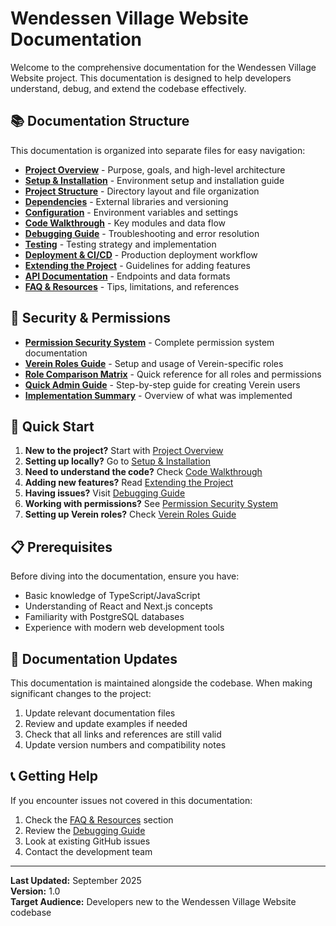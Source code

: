 # Wendessen Village Website Documentation

Welcome to the comprehensive documentation for the Wendessen Village Website project. This documentation is designed to help developers understand, debug, and extend the codebase effectively.

## 📚 Documentation Structure

This documentation is organized into separate files for easy navigation:

-   **[Project Overview](./01-project-overview.md)** - Purpose, goals, and high-level architecture
-   **[Setup & Installation](./02-setup-installation.md)** - Environment setup and installation guide
-   **[Project Structure](./03-project-structure.md)** - Directory layout and file organization
-   **[Dependencies](./04-dependencies.md)** - External libraries and versioning
-   **[Configuration](./05-configuration.md)** - Environment variables and settings
-   **[Code Walkthrough](./06-code-walkthrough.md)** - Key modules and data flow
-   **[Debugging Guide](./07-debugging-guide.md)** - Troubleshooting and error resolution
-   **[Testing](./08-testing.md)** - Testing strategy and implementation
-   **[Deployment & CI/CD](./09-deployment-cicd.md)** - Production deployment workflow
-   **[Extending the Project](./10-extending-project.md)** - Guidelines for adding features
-   **[API Documentation](./11-api-documentation.md)** - Endpoints and data formats
-   **[FAQ & Resources](./12-faq-resources.md)** - Tips, limitations, and references

## 🔐 Security & Permissions

-   **[Permission Security System](./PERMISSION_SECURITY.md)** - Complete permission system documentation
-   **[Verein Roles Guide](./VEREIN_ROLES.md)** - Setup and usage of Verein-specific roles
-   **[Role Comparison Matrix](./ROLE_COMPARISON.md)** - Quick reference for all roles and permissions
-   **[Quick Admin Guide](./QUICK_ADMIN_GUIDE.md)** - Step-by-step guide for creating Verein users
-   **[Implementation Summary](./VEREIN_IMPLEMENTATION_SUMMARY.md)** - Overview of what was implemented

## 🚀 Quick Start

1. **New to the project?** Start with [Project Overview](./01-project-overview.md)
2. **Setting up locally?** Go to [Setup & Installation](./02-setup-installation.md)
3. **Need to understand the code?** Check [Code Walkthrough](./06-code-walkthrough.md)
4. **Adding new features?** Read [Extending the Project](./10-extending-project.md)
5. **Having issues?** Visit [Debugging Guide](./07-debugging-guide.md)
6. **Working with permissions?** See [Permission Security System](./PERMISSION_SECURITY.md)
7. **Setting up Verein roles?** Check [Verein Roles Guide](./VEREIN_ROLES.md)

## 📋 Prerequisites

Before diving into the documentation, ensure you have:

-   Basic knowledge of TypeScript/JavaScript
-   Understanding of React and Next.js concepts
-   Familiarity with PostgreSQL databases
-   Experience with modern web development tools

## 🔄 Documentation Updates

This documentation is maintained alongside the codebase. When making significant changes to the project:

1. Update relevant documentation files
2. Review and update examples if needed
3. Check that all links and references are still valid
4. Update version numbers and compatibility notes

## 📞 Getting Help

If you encounter issues not covered in this documentation:

1. Check the [FAQ & Resources](./12-faq-resources.md) section
2. Review the [Debugging Guide](./07-debugging-guide.md)
3. Look at existing GitHub issues
4. Contact the development team

---

**Last Updated:** September 2025  
**Version:** 1.0  
**Target Audience:** Developers new to the Wendessen Village Website codebase
